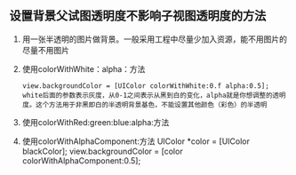 ## 设置背景父试图透明度不影响子视图透明度的方法
1. 用一张半透明的图片做背景。一般采用工程中尽量少加入资源，能不用图片的尽量不用图片
2. 使用colorWithWhite：alpha：方法
    
    ```
    view.backgroundColor = [UIColor colorWithWhite:0.f alpha:0.5];
    white后面的参数表示灰度，从0-1之间表示从黑到白的变化，alpha就是你想调整的透明度。这个方法用于非黑即白的半透明背景基色，不能设置其他颜色（彩色）的半透明
    ```
3. 使用colorWithRed:green:blue:alpha:方法
4. 使用colorWithAlphaComponent:方法
   UIColor *color = [UIColor blackColor];
   view.backgroundColor = [color colorWithAlphaComponent:0.5];
